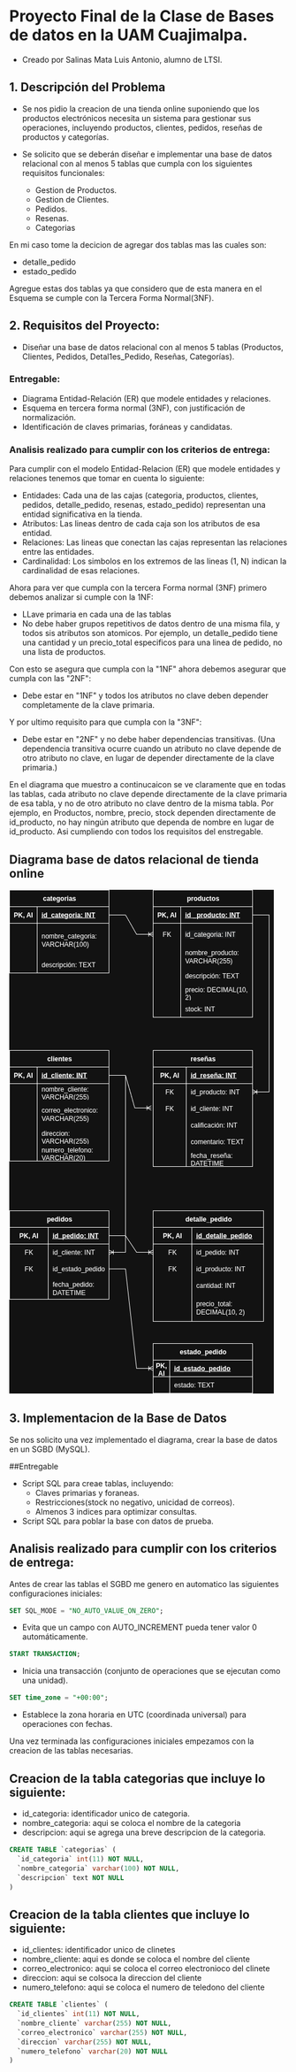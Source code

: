 # Proyecto Final de la Clase de Bases de datos en la UAM Cuajimalpa.
 - Creado por Salinas Mata Luis Antonio, alumno de LTSI. 

## 1. Descripción del Problema 
- Se nos pidio la creacion de una tienda online suponiendo que los productos electrónicos necesita un sistema para gestionar sus operaciones, incluyendo productos, clientes, pedidos, reseñas de productos y categorías. 
 
 * Se solicito que se deberán diseñar e implementar una base de datos relacional con al menos 5 tablas que cumpla con los siguientes requisitos funcionales:
   
   - Gestion de Productos.
   - Gestion de Clientes.
   - Pedidos.
   - Resenas.
   - Categorias
 
En mi caso tome la decicion de agregar dos tablas mas las cuales son:

 - detalle_pedido
 - estado_pedido

Agregue estas dos tablas ya que considero que de esta manera en el Esquema se cumple con la Tercera Forma Normal(3NF).

## 2. Requisitos del Proyecto:

- Diseñar una base de datos relacional con al menos 5 tablas (Productos, Clientes, Pedidos, Detal1es_Pedido, Reseñas, Categorías).

### Entregable: 
- Diagrama Entidad-Relación (ER) que modele entidades y relaciones.
- Esquema en tercera forma normal (3NF), con justificación de normalización.
- Identificación de claves primarias, foráneas y candidatas.

### Analisis realizado para cumplir con los criterios de entrega:
Para cumplir con el modelo Entidad-Relacion (ER) que modele entidades y relaciones tenemos que tomar en cuenta lo siguiente:

 - Entidades: Cada una de las cajas (categoria, productos, clientes, pedidos, detalle_pedido, resenas, estado_pedido) representan una entidad significativa en la tienda.
 - Atributos: Las lineas dentro de cada caja son los atributos de esa entidad.
 - Relaciones: Las lineas que conectan las cajas representan las relaciones entre las entidades.
 - Cardinalidad: Los simbolos en los extremos de las lineas (1, N) indican la cardinalidad de esas relaciones.

Ahora para ver que cumpla con la tercera Forma normal (3NF) primero debemos analizar si cumple con la 1NF:

 - LLave primaria en cada una de las tablas
 - No debe haber grupos repetitivos de datos dentro de una misma fila, y todos sis atributos son atomicos. Por ejemplo, un detalle_pedido tiene una cantidad y un precio_total especificos para una linea de pedido, no una lista de productos.

Con esto se asegura que cumpla con la "1NF" ahora debemos asegurar que cumpla con las "2NF":

 - Debe estar en "1NF" y todos los atributos no clave deben depender completamente de la clave primaria.

Y por ultimo requisito para que cumpla con la "3NF":

- Debe estar en "2NF" y no debe haber dependencias transitivas. (Una dependencia transitiva ocurre cuando un atributo no clave depende de otro atributo no clave, en lugar de depender directamente de la clave primaria.)

En el diagrama que muestro a continucaicon se ve claramente que en todas las tablas, cada atributo no clave depende directamente de la clave primaria de esa tabla, y no de otro atributo no clave dentro de la misma tabla. Por ejemplo, en Productos, nombre, precio, stock dependen directamente de id_producto, no hay ningún atributo que dependa de nombre en lugar de id_producto. Asi cumpliendo con todos los requisitos del enstregable.

## Diagrama base de datos relacional de tienda online
![Diagrama](DiagramaFinalBD.png)

## 3. Implementacion de la Base de Datos

Se nos solicito una vez implementado el diagrama, crear la base de datos en un SGBD (MySQL).

##Entregable
 - Script SQL para creae tablas, incluyendo:
   - Claves primarias y foraneas.
   - Restricciones(stock no negativo, unicidad de correos).
   - Almenos 3 indices para optimizar consultas.
- Script SQL para poblar la base con datos de prueba.
  
## Analisis realizado para cumplir con los criterios de entrega:
Antes de crear las tablas el SGBD me genero en automatico las siguientes configuraciones iniciales: 
```SQL
SET SQL_MODE = "NO_AUTO_VALUE_ON_ZERO";
```
- Evita que un campo con AUTO_INCREMENT pueda tener valor 0 automáticamente.

```SQL
START TRANSACTION;
```
- Inicia una transacción (conjunto de operaciones que se ejecutan como una unidad).


```SQL
SET time_zone = "+00:00";
```
- Establece la zona horaria en UTC (coordinada universal) para operaciones con fechas.

Una vez terminada las configuraciones iniciales empezamos con la creacion de las tablas necesarias.

## Creacion de la tabla categorias que incluye lo siguiente:
  - id_categoria: identificador unico de categoria.
  - nombre_categoria: aqui se coloca el nombre de la categoria
  - descripcion: aqui se agrega una breve descripcion de la categoria. 
```SQL
CREATE TABLE `categorias` (
  `id_categoria` int(11) NOT NULL,
  `nombre_categoria` varchar(100) NOT NULL,
  `descripcion` text NOT NULL
)
```
## Creacion de la tabla  clientes que incluye lo siguiente:
  - id_clientes: identificador unico de clinetes
  - nombre_cliente: aqui es donde se coloca el nombre del cliente
  - correo_electronico: aqui se coloca el correo electronioco del clinete
  - direccion: aqui se colsoca la direccion del cliente
  - numero_telefono: aqui se coloca el numero de teledono del cliente
    
```SQL
CREATE TABLE `clientes` (
  `id_clientes` int(11) NOT NULL,
  `nombre_cliente` varchar(255) NOT NULL,
  `correo_electronico` varchar(255) NOT NULL,
  `direccion` varchar(255) NOT NULL,
  `numero_telefono` varchar(20) NOT NULL
)
```
